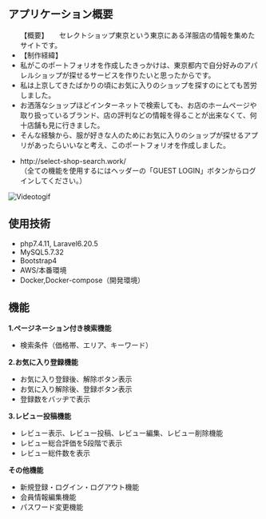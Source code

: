 ## アプリケーション概要

<ul>
    【概要】
　    セレクトショップ東京という東京にある洋服店の情報を集めたサイトです。
    <li>【制作経緯】</li>
    <li>私がこのポートフォリオを作成したきっかけは、東京都内で自分好みのアパレルショップが探せるサービスを作りたいと思ったからです。</li>
    <li>私は上京してきたばかりの頃にお気に入りのショップを探すのにとても苦労しました。</li>
    <li>お洒落なショップほどインターネットで検索しても、お店のホームページや取り扱っているブランド、店の評判などの情報を得ることが出来なくて、何十店舗も見に行きました。</li>
    <li>そんな経験から、服が好きな人のためにお気に入りのショップが探せるアプリがあったらいいなと考え、このポートフォリオを作成しました。</li>
</ul>
<ul>
    <li>http://select-shop-search.work/</li>
    （全ての機能を使用するにはヘッダーの「GUEST LOGIN」ボタンからログインしてください。）
</ul>

![Videotogif](https://user-images.githubusercontent.com/68678172/106115259-eaa99080-6193-11eb-9878-d82bd3092329.gif)

## 使用技術

- php7.4.11, Laravel6.20.5
- MySQL5.7.32
- Bootstrap4
- AWS/本番環境
- Docker,Docker-compose（開発環境）

## 機能

**1.ページネーション付き検索機能**
<ul>
  <li>検索条件（価格帯、エリア、キーワード）</li>
</ul>

**2.お気に入り登録機能**
<ul>
  <li>お気に入り登録後、解除ボタン表示</li>
  <li>お気に入り解除後、登録ボタン表示</li>
  <li>登録数をバッヂで表示</li>
</ul>

**3.レビュー投稿機能**
<ul>
  <li>レビュー表示、レビュー投稿、レビュー編集、レビュー削除機能</li>
  <li>レビュー総合評価を5段階で表示</li>
  <li>レビュー総件数を表示</li>
</ul>

**その他機能**
<ul>
  <li>新規登録・ログイン・ログアウト機能</li>
  <li>会員情報編集機能</li>
  <li>パスワード変更機能</li>
</ul>
